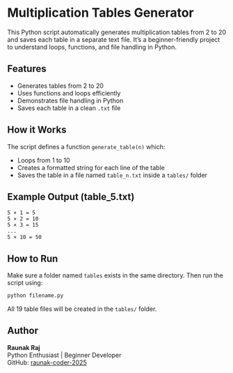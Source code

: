 # Multiplication Tables Generator

This Python script automatically generates multiplication tables from 2 to 20 and saves each table in a separate text file. It’s a beginner-friendly project to understand loops, functions, and file handling in Python.

## Features
- Generates tables from 2 to 20
- Uses functions and loops efficiently
- Demonstrates file handling in Python
- Saves each table in a clean `.txt` file

## How it Works
The script defines a function `generate_table(n)` which:
- Loops from 1 to 10
- Creates a formatted string for each line of the table
- Saves the table in a file named `table_n.txt` inside a `tables/` folder

## Example Output (table_5.txt)
```
5 × 1 = 5  
5 × 2 = 10  
5 × 3 = 15  
...  
5 × 10 = 50
```

## How to Run
Make sure a folder named `tables` exists in the same directory. Then run the script using:
```bash
python filename.py
```
All 19 table files will be created in the `tables/` folder.

## Author
**Raunak Raj**  
Python Enthusiast | Beginner Developer  
GitHub: [raunak-coder-2025](https://github.com/raunak-coder-2025)
